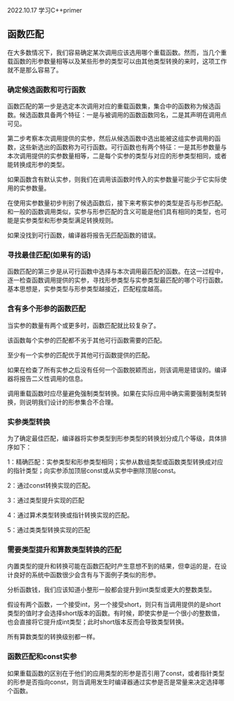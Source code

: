 2022.10.17
学习C++primer


## 函数匹配
在大多数情况下，我们容易确定某次调用应该选用哪个重载函数。然而，当几个重载函数的形参数量相等以及某些形参的类型可以由其他类型转换的来时，这项工作就不是那么容易了。 

### 确定候选函数和可行函数
函数匹配的第一步是选定本次调用对应的重载函数集，集合中的函数称为候选函数。候选函数具备两个特征：一是与被调用的函数函数同名，二是其声明在调用点可见。

第二步考察本次调用提供的实参，然后从候选函数中选出能被这组实参调用的函数，这些新选出的函数称为可行函数。可行函数也有两个特征：一是其形参数量与本次调用提供的实参数量相等，二是每个实参的类型与对应的形参类型相同，或者能转换成形参的类型。

如果函数含有默认实参，则我们在调用该函数时传入的实参数量可能少于它实际使用的实参数量。

在使用实参数量初步判别了候选函数后，接下来考察实参的类型是否与形参匹配。和一般的函数调用类似，实参与形参匹配的含义可能是他们具有相同的类型，也可能是实参类型和形参类型满足转换规则。

如果没找到可行函数，编译器将报告无匹配函数的错误。

### 寻找最佳匹配(如果有的话)
函数匹配的第三步是从可行函数中选择与本次调用最匹配的函数。在这一过程中，逐一检查函数调用提供的实参，寻找形参类型与实参类型最匹配的哪个可行函数。基本思想是，实参类型与形参类型越接近，匹配程度越高。

### 含有多个形参的函数匹配
当实参的数量有两个或更多时，函数匹配就比较复杂了。

该函数每个实参的匹配都不劣于其他可行函数需要的匹配。

至少有一个实参的匹配优于其他可行函数提供的匹配。

如果在检查了所有实参之后没有任何一个函数脱颖而出，则该调用是错误的。编译器将报告二义性调用的信息。

调用重载函数时应尽量避免强制类型转换。如果在实际应用中确实需要强制类型转换，则说明我们设计的形参集合不合理。

### 实参类型转换
为了确定最佳匹配，编译器将实参类型到形参类型的转换划分成几个等级，具体排序如下：

1：精确匹配：实参类型和形参类型相同；实参从数组类型或函数类型转换成对应的指针类型；向实参添加顶层const或从实参中删除顶层const。

2：通过const转换实现的匹配。

3：通过类型提升实现的匹配

4：通过算术类型转换或指针转换实现的匹配。

5：通过类类型转换实现的匹配

### 需要类型提升和算数类型转换的匹配
内置类型的提升和转换可能在函数匹配时产生意想不到的结果，但幸运的是，在设计良好的系统中函数很少会含有与下面例子类似的形参。

分析函数钱，我们应该知道小整形一般都会提升到int类型或更大的整数类型。

假设有两个函数，一个接受int，另一个接受short，则只有当调用提供的是short类型的值时才会选择short版本的函数。有时候，即使实参是一个很小的整数值，也会直接将它提升成int类型；此时short版本反而会导致类型转换。

所有算数类型的转换级别都一样。

### 函数匹配和const实参
如果重载函数的区别在于他们的应用类型的形参是否引用了const，或者指针类型的形参是否指向const，则当调用发生时编译器通过实参是否是常量来决定选择哪个函数。
